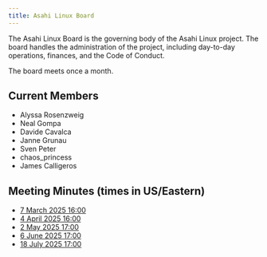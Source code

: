 ```yaml
---
title: Asahi Linux Board
---
```


The Asahi Linux Board is the governing body of the Asahi Linux project. The board
handles the administration of the project, including day-to-day operations, finances,
and the Code of Conduct.

The board meets once a month.

## Current Members
- Alyssa Rosenzweig
- Neal Gompa
- Davide Cavalca
- Janne Grunau
- Sven Peter
- chaos_princess
- James Calligeros

## Meeting Minutes (times in US/Eastern)
- [7 March 2025 16:00](minutes/20250307.md)
- [4 April 2025 16:00](minutes/20250404.md)
- [2 May 2025 17:00](minutes/20250502.md)
- [6 June 2025 17:00](minutes/20250606.md)
- [18 July 2025 17:00](minutes/20250718.md)
